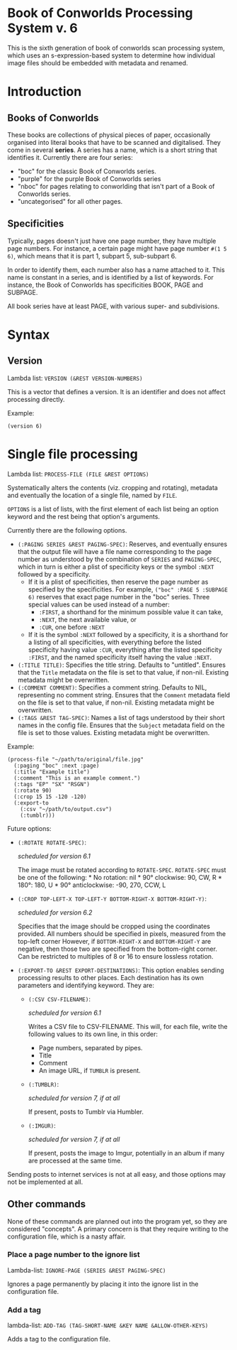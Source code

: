 # Book of Conworlds Processing System v. 6 #

This is the sixth generation of book of conworlds scan processing system,
which uses an s-expression-based system
to determine how individual image files
should be embedded with metadata and renamed.

# Introduction #

## Books of Conworlds ##

These books are collections of physical pieces of paper,
occasionally organised into literal books
that have to be scanned and digitalised.
They come in several **series**.
A series has a name, which is a short string that identifies it.
Currently there are four series:

* "boc" for the classic Book of Conworlds series.
* "purple" for the purple Book of Conworlds series
* "nboc" for pages relating to conworlding
  that isn't part of a Book of Conworlds series.
* "uncategorised" for all other pages.

## Specificities ##

Typically, pages doesn't just have one page number,
they have multiple page numbers.
For instance, a certain page might have page number `#(1 5 6)`,
which means that it is part 1, subpart 5, sub-subpart 6.

In order to identify them, each number also has a name attached to it.
This name is constant in a series, and is identified by a list of keywords.
For instance, the Book of Conworlds has specificities BOOK, PAGE and SUBPAGE.

All book series have at least PAGE, with various super- and subdivisions.

# Syntax #

## Version ##

Lambda list: `VERSION (&REST VERSION-NUMBERS)`

This is a vector that defines a version.
It is an identifier and does not affect processing directly.

Example:

    (version 6)

# Single file processing #

Lambda list: `PROCESS-FILE (FILE &REST OPTIONS)`

Systematically alters the contents (viz. cropping and rotating),
metadata and eventually the location of a single file, named by `FILE`.

`OPTIONS` is a list of lists,
with the first element of each list being an option keyword
and the rest being that option's arguments.

Currently there are the following options.

* `(:PAGING SERIES &REST PAGING-SPEC)`:
  Reserves, and eventually ensures that the output file
  will have a file name corresponding to the page number
  as understood by the combination of `SERIES` and `PAGING-SPEC`,
  which in turn is either a plist of specificity keys
  or the symbol `:NEXT` followed by a specificity.
  * If it is a plist of specificities,
    then reserve the page number as specified by the specificities.
    For example, `("boc" :PAGE 5 :SUBPAGE 6)` reserves that exact page number
    in the "boc" series.
    Three special values can be used instead of a number:
    * `:FIRST`, a shorthand for the minimum possible value it can take,
    * `:NEXT`, the next available value, or
    * `:CUR`, one before `:NEXT`
  * If it is the symbol `:NEXT` followed by a specificity,
    it is a shorthand for a listing of all specificities,
    with everything before the listed specificity having value `:CUR`,
    everything after the listed specificity `:FIRST`,
    and the named specificity itself having the value `:NEXT`.
* `(:TITLE TITLE)`:
  Specifies the title string. Defaults to "untitled".
  Ensures that the `Title` metadata on the file is set to that value,
  if non-nil.
  Existing metadata might be overwritten.
* `(:COMMENT COMMENT)`:
  Specifies a comment string. Defaults to NIL, representing no comment string.
  Ensures that the `Comment` metadata field on the file is set to that value,
  if non-nil.
  Existing metadata might be overwritten.
* `(:TAGS &REST TAG-SPEC)`:
  Names a list of tags understood by their short names in the config file.
  Ensures that the `Subject` metadata field on the file is set to those values.
  Existing metadata might be overwritten.

Example:

    (process-file "~/path/to/original/file.jpg"
      (:paging "boc" :next :page)
      (:title "Example title")
      (:comment "This is an example comment.")
      (:tags "EP" "SX" "RSGN")
      (:rotate 90)
      (:crop 15 15 -120 -120)
      (:export-to
        (:csv "~/path/to/output.csv")
        (:tumblr)))

Future options:

* `(:ROTATE ROTATE-SPEC)`:

  *scheduled for version 6.1*

  The image must be rotated according to `ROTATE-SPEC`.
  `ROTATE-SPEC` must be one of the following:
      * No rotation: nil
      * 90° clockwise: 90, CW, R
      * 180°: 180, U
      * 90° anticlockwise: -90, 270, CCW, L
* `(:CROP TOP-LEFT-X TOP-LEFT-Y BOTTOM-RIGHT-X BOTTOM-RIGHT-Y)`:

  *scheduled for version 6.2*

  Specifies that the image should be cropped using the coordinates provided.
  All numbers should be specified in pixels, measured from the top-left corner
  However, if `BOTTOM-RIGHT-X` and  `BOTTOM-RIGHT-Y` are negative,
  then those two are specified from the bottom-right corner.
  Can be restricted to multiples of 8 or 16
  to ensure lossless rotation.
* `(:EXPORT-TO &REST EXPORT-DESTINATIONS)`:
  This option enables sending processing results to other places.
  Each destination has its own parameters and identifying keyword.
  They are:
  * `(:CSV CSV-FILENAME)`:

    *scheduled for version 6.1*

    Writes a CSV file to CSV-FILENAME.
    This will, for each file, write the following values to its own line,
    in this order:
    * Page numbers, separated by pipes.
    * Title
    * Comment
    * An image URL, if `TUMBLR` is present.

  * `(:TUMBLR)`:

    *scheduled for version 7, if at all*

    If present, posts to Tumblr via Humbler.
  * `(:IMGUR)`:

    *scheduled for version 7, if at all*

    If present, posts the image to Imgur,
    potentially in an album if many are processed at the same time.

Sending posts to internet services is not at all easy,
and those options may not be implemented at all.

## Other commands ##

None of these commands are planned out into the program yet,
so they are considered "concepts".
A primary concern is that they require writing to the configuration file,
which is a nasty affair.

### Place a page number to the ignore list ###

Lambda-list: `IGNORE-PAGE (SERIES &REST PAGING-SPEC)`

Ignores a page permanently
by placing it into the ignore list in the configuration file.

### Add a tag ###

lambda-list: `ADD-TAG (TAG-SHORT-NAME &KEY NAME &ALLOW-OTHER-KEYS)`

Adds a tag to the configuration file.
